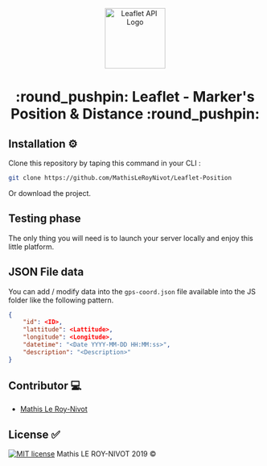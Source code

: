 <p align="center">
<img src="https://leafletjs.com/docs/images/logo.png" height="120px" alt="Leaflet API Logo">
</p>

<h1 align="center">:round_pushpin: Leaflet - Marker's Position & Distance :round_pushpin:</h1>

## Installation :gear:

Clone this repository by taping this command in your CLI :

```bash
git clone https://github.com/MathisLeRoyNivot/Leaflet-Position
```

Or download the project.

## Testing phase

The only thing you will need is to launch your server locally and enjoy this little platform.

## JSON File data

You can add / modify data into the ```gps-coord.json``` file available into the JS folder like the following pattern.

```json
{
    "id": <ID>,
    "lattitude": <Lattitude>,
    "longitude": <Longitude>,
    "datetime": "<Date YYYY-MM-DD HH:MM:ss>", 
    "description": "<Description>"
}
```

## Contributor :computer:
- [Mathis Le Roy-Nivot](https://github.com/MathisLeRoyNivot "Go to @MathisLeRoyNivot's Github")

## License :white_check_mark:
[![MIT license](https://img.shields.io/badge/License-MIT-blue.svg)](https://github.com/MathisLeRoyNivot/Leaflet-Position/blob/master/LICENSE) Mathis LE ROY-NIVOT 2019 ©
